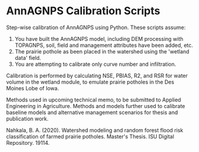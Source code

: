 # AnnAGNPS Calibration Scripts
Step-wise calibration of AnnAGNPS using Python. These scripts assume:
1. You have built the AnnAGNPS model, including DEM processing with TOPAGNPS, soil, field and management attributes have been added, etc.
2. The prairie pothole as been placed in the watershed using the 'wetland data' field. 
3. You are attempting to calibrate only curve number and infiltration. 

Calibration is performed by calculating NSE, PBIAS, R2, and RSR for water volume in the wetland module, to emulate prairie potholes in the Des Moines Lobe of Iowa. 

Methods used in upcoming technical memo, to be submitted to Applied Engineering in Agriculture. Methods and models further used to calibrate baseline models and alternative management scenarios for thesis and publication work. 

Nahkala, B. A. (2020). Watershed modeling and random forest flood risk classification of farmed prairie potholes. Master's Thesis. ISU Digital Repository. 19114. 
